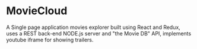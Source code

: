 # MovieCloud
A Single page application movies explorer built using React and Redux, uses a REST back-end NODE.js server and "the Movie DB" API, implements youtube iframe for showing trailers.